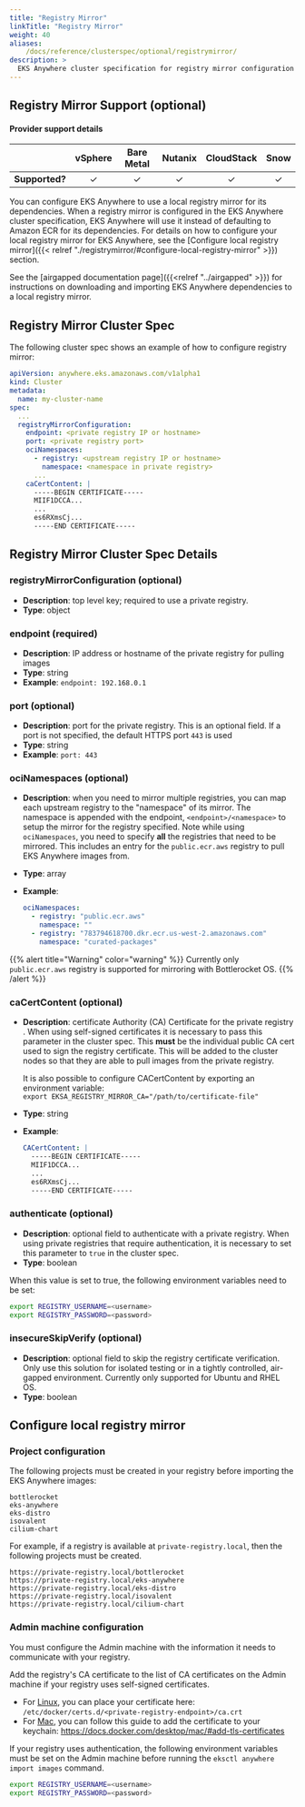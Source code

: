 ```yaml
---
title: "Registry Mirror"
linkTitle: "Registry Mirror"
weight: 40
aliases:
    /docs/reference/clusterspec/optional/registrymirror/
description: >
  EKS Anywhere cluster specification for registry mirror configuration
---
```


## Registry Mirror Support (optional)

#### Provider support details
|                | vSphere | Bare Metal | Nutanix | CloudStack | Snow |
|:--------------:|:-------:|:----------:|:-------:|:----------:|:----:|
| **Supported?** |   ✓	    |     ✓      |   	 ✓   |     ✓      |  ✓   |

You can configure EKS Anywhere to use a local registry mirror for its dependencies. When a registry mirror is configured in the EKS Anywhere cluster specification, EKS Anywhere will use it instead of defaulting to Amazon ECR for its dependencies. For details on how to configure your local registry mirror for EKS Anywhere, see the [Configure local registry mirror]({{< relref "./registrymirror/#configure-local-registry-mirror" >}}) section.

See the [airgapped documentation page]({{<relref "../airgapped" >}}) for instructions on downloading and importing EKS Anywhere dependencies to a local registry mirror.

## Registry Mirror Cluster Spec

The following cluster spec shows an example of how to configure registry mirror:
```yaml
apiVersion: anywhere.eks.amazonaws.com/v1alpha1
kind: Cluster
metadata:
  name: my-cluster-name
spec:
  ...
  registryMirrorConfiguration:
    endpoint: <private registry IP or hostname>
    port: <private registry port>
    ociNamespaces:
      - registry: <upstream registry IP or hostname>
        namespace: <namespace in private registry>
      ...
    caCertContent: |
      -----BEGIN CERTIFICATE-----
      MIIF1DCCA...
      ...
      es6RXmsCj...
      -----END CERTIFICATE-----  
```
## Registry Mirror Cluster Spec Details
### __registryMirrorConfiguration__ (optional)
* __Description__: top level key; required to use a private registry.
* __Type__: object

### __endpoint__ (required)
* __Description__: IP address or hostname of the private registry for pulling images
* __Type__: string
* __Example__: ```endpoint: 192.168.0.1```

### __port__ (optional)
* __Description__: port for the private registry. This is an optional field. If a port
  is not specified, the default HTTPS port `443` is used
* __Type__: string
* __Example__: ```port: 443```

### __ociNamespaces__ (optional)
* __Description__: when you need to mirror multiple registries, you can map each upstream registry to the "namespace" of its mirror. The namespace is appended with the endpoint, `<endpoint>/<namespace>` to setup the mirror for the registry specified.
Note while using `ociNamespaces`, you need to specify __all__ the registries that need to be mirrored. This includes an entry for the `public.ecr.aws` registry to pull EKS Anywhere images from.

* __Type__: array
* __Example__: <br/>
  ```yaml
  ociNamespaces:
    - registry: "public.ecr.aws"
      namespace: ""
    - registry: "783794618700.dkr.ecr.us-west-2.amazonaws.com"
      namespace: "curated-packages"
  ```
{{% alert title="Warning" color="warning" %}}
Currently only `public.ecr.aws` registry is supported for mirroring with Bottlerocket OS.
{{% /alert %}}



### __caCertContent__ (optional)
* __Description__: certificate Authority (CA) Certificate for the private registry . When using 
  self-signed certificates it is necessary to pass this parameter in the cluster spec. This __must__ be the individual public CA cert used to sign the registry certificate. This will be added to the cluster nodes so that they are able to pull images from the private registry.

  It is also possible to configure CACertContent by exporting an environment variable:<br/>
  `export EKSA_REGISTRY_MIRROR_CA="/path/to/certificate-file"`
* __Type__: string
* __Example__: <br/>
  ```yaml
  CACertContent: |
    -----BEGIN CERTIFICATE-----
    MIIF1DCCA...
    ...
    es6RXmsCj...
    -----END CERTIFICATE-----
  ```

### __authenticate__ (optional)

* __Description__: optional field to authenticate with a private registry. When using private registries that 
  require authentication, it is necessary to set this parameter to ```true``` in the cluster spec.
* __Type__: boolean

When this value is set to true, the following environment variables need to be set:
```bash
export REGISTRY_USERNAME=<username>
export REGISTRY_PASSWORD=<password>
```

### __insecureSkipVerify__ (optional)
* __Description__: optional field to skip the registry certificate verification. Only use this solution for isolated testing or in a tightly controlled, air-gapped environment. Currently only supported for Ubuntu and RHEL OS.
* __Type__: boolean

## Configure local registry mirror

### Project configuration
The following projects must be created in your registry before importing the EKS Anywhere images:

```
bottlerocket
eks-anywhere
eks-distro
isovalent
cilium-chart
```

For example, if a registry is available at `private-registry.local`, then the following projects must be created.

```
https://private-registry.local/bottlerocket
https://private-registry.local/eks-anywhere
https://private-registry.local/eks-distro
https://private-registry.local/isovalent
https://private-registry.local/cilium-chart
```

### Admin machine configuration
You must configure the Admin machine with the information it needs to communicate with your registry.

Add the registry's CA certificate to the list of CA certificates on the Admin machine if your registry uses self-signed certificates.

- For [Linux](https://docs.docker.com/engine/security/certificates/), you can place your certificate here: `/etc/docker/certs.d/<private-registry-endpoint>/ca.crt`
- For [Mac](https://docs.docker.com/desktop/mac/#add-tls-certificates), you can follow this guide to add the certificate to your keychain: https://docs.docker.com/desktop/mac/#add-tls-certificates

If your registry uses authentication, the following environment variables must be set on the Admin machine before running the `eksctl anywhere import images` command.
```bash
export REGISTRY_USERNAME=<username>
export REGISTRY_PASSWORD=<password>
```



